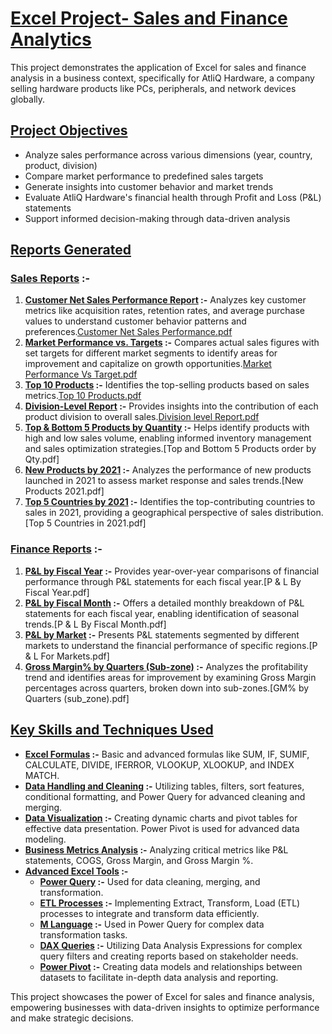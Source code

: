 # **<ins>Excel Project- Sales and Finance Analytics</ins>** #

This project demonstrates the application of Excel for sales and finance analysis in a business context, specifically for AtliQ Hardware, a company selling hardware products like PCs, peripherals, and network devices globally.

## **<ins>Project Objectives</ins>** ##
  + Analyze sales performance across various dimensions (year, country, product, division)
  + Compare market performance to predefined sales targets
  +	Generate insights into customer behavior and market trends
  +	Evaluate AtliQ Hardware's financial health through Profit and Loss (P&L) statements
  +	Support informed decision-making through data-driven analysis

## **<ins>Reports Generated</ins>** ##

### **<ins>Sales Reports</ins> :-** ###
  1.	**<ins>Customer Net Sales Performance Report</ins> :-** Analyzes key customer metrics like acquisition rates, retention rates, and average purchase values to understand customer behavior patterns and preferences.[Customer Net Sales Performance.pdf](https://github.com/1vishalk/Excel-Project-Sales-and-Finance-Analytics/blob/main/Customer%20Net%20Sales%20Performance.pdf)
  2.	**<ins>Market Performance vs. Targets</ins> :-** Compares actual sales figures with set targets for different market segments to identify areas for improvement and capitalize on growth opportunities.[Market Performance Vs Target.pdf](https://github.com/1vishalk/Excel-Project-Sales-and-Finance-Analytics/blob/main/Market%20Performance%20Vs%20Target.pdf)
  3.	**<ins>Top 10 Products</ins> :-** Identifies the top-selling products based on sales metrics.[Top 10 Products.pdf](https://github.com/1vishalk/Excel-Project-Sales-and-Finance-Analytics/blob/main/Top%2010%20Products.pdf)
  4.	**<ins>Division-Level Report</ins> :-** Provides insights into the contribution of each product division to overall sales.[Division level Report.pdf](https://github.com/1vishalk/Excel-Project-Sales-and-Finance-Analytics/blob/main/Division%20level%20Report.pdf)
  5.	**<ins>Top & Bottom 5 Products by Quantity</ins> :-** Helps identify products with high and low sales volume, enabling informed inventory management and sales optimization strategies.[Top and Bottom 5 Products order by Qty.pdf]
  6.	**<ins>New Products by 2021</ins> :-** Analyzes the performance of new products launched in 2021 to assess market response and sales trends.[New Products 2021.pdf]
  7.	**<ins>Top 5 Countries by 2021</ins> :-** Identifies the top-contributing countries to sales in 2021, providing a geographical perspective of sales distribution.[Top 5 Countries in 2021.pdf]

### **<ins>Finance Reports</ins> :-** ###
  1.	**<ins>P&L by Fiscal Year</ins> :-** Provides year-over-year comparisons of financial performance through P&L statements for each fiscal year.[P & L By Fiscal Year.pdf]
  2.	**<ins>P&L by Fiscal Month</ins> :-** Offers a detailed monthly breakdown of P&L statements for each fiscal year, enabling identification of seasonal trends.[P & L By Fiscal Month.pdf]
  3.	**<ins>P&L by Market</ins> :-** Presents P&L statements segmented by different markets to understand the financial performance of specific regions.[P & L For Markets.pdf]
  4.	**<ins>Gross Margin% by Quarters (Sub-zone)</ins> :-** Analyzes the profitability trend and identifies areas for improvement by examining Gross Margin percentages across quarters, broken down into sub-zones.[GM% by Quarters (sub_zone).pdf]

## **<ins>Key Skills and Techniques Used</ins>** ##
  + **<ins>Excel Formulas</ins> :-** Basic and advanced formulas like SUM, IF, SUMIF, CALCULATE, DIVIDE, IFERROR, VLOOKUP, XLOOKUP, and INDEX MATCH.
  + **<ins>Data Handling and Cleaning</ins> :-** Utilizing tables, filters, sort features, conditional formatting, and Power Query for advanced cleaning and merging.
  + **<ins>Data Visualization</ins> :-** Creating dynamic charts and pivot tables for effective data presentation. Power Pivot is used for advanced data modeling.
  + **<ins>Business Metrics Analysis</ins> :-** Analyzing critical metrics like P&L statements, COGS, Gross Margin, and Gross Margin %.
  + **<ins>Advanced Excel Tools</ins> :-** 
    - **<ins>Power Query</ins> :-** Used for data cleaning, merging, and transformation.
    - **<ins>ETL Processes</ins> :-** Implementing Extract, Transform, Load (ETL) processes to integrate and transform data efficiently.
    - **<ins>M Language</ins> :-** Used in Power Query for complex data transformation tasks.
    - **<ins>DAX Queries</ins> :-** Utilizing Data Analysis Expressions for complex query filters and creating reports based on stakeholder needs.
    - **<ins>Power Pivot</ins> :-** Creating data models and relationships between datasets to facilitate in-depth data analysis and reporting.


This project showcases the power of Excel for sales and finance analysis, empowering businesses with data-driven insights to optimize performance and make strategic decisions.

